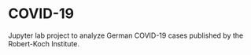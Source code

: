 # COVID-19

Jupyter lab project to analyze German COVID-19 cases published by the Robert-Koch Institute.
